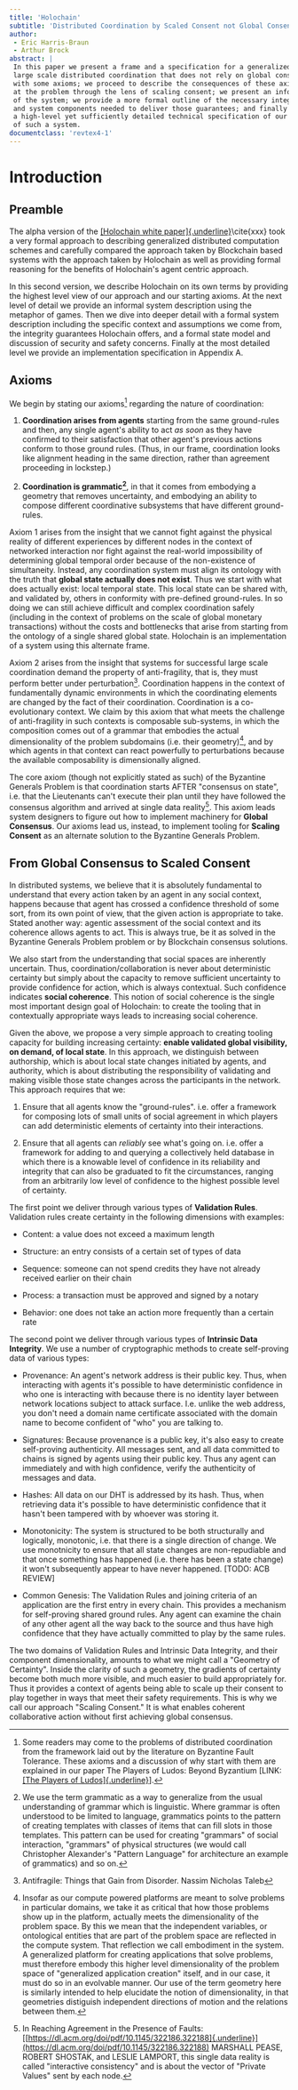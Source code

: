 ```yaml
---
title: 'Holochain'
subtitle: 'Distributed Coordination by Scaled Consent not Global Consensus'
author: 
 - Eric Harris-Braun
 - Arthur Brock
abstract: |
 In this paper we present a frame and a specification for a generalized system for 
 large scale distributed coordination that does not rely on global consensus. We start
 with some axioms; we proceed to describe the consequences of these axioms, looking 
 at the problem through the lens of scaling consent; we present an informal description 
 of the system; we provide a more formal outline of the necessary integrity guarantees 
 and system components needed to deliver those guarantees; and finally we conclude with 
 a high-level yet sufficiently detailed technical specification of our implementation 
 of such a system.
documentclass: 'revtex4-1'
---
```


Introduction
============

Preamble
--------

The alpha version of the [[Holochain white
paper]{.underline}](https://github.com/holochain/holochain-proto/blob/whitepaper/holochain.pdf)\cite{xxx}
took a very formal approach to describing generalized distributed
computation schemes and carefully compared the approach taken by
Blockchain based systems with the approach taken by Holochain as well as
providing formal reasoning for the benefits of Holochain's agent centric
approach.

In this second version, we describe Holochain on its own terms by
providing the highest level view of our approach and our starting
axioms. At the next level of detail we provide an informal system
description using the metaphor of games. Then we dive into deeper detail
with a formal system description including the specific context and
assumptions we come from, the integrity guarantees Holochain offers, and
a formal state model and discussion of security and safety concerns.
Finally at the most detailed level we provide an implementation
specification in Appendix A.

Axioms
------

We begin by stating our axioms[^byzantine] regarding the nature of coordination:

[^byzantine]: Some readers may come to the problems of distributed coordination
    from the framework laid out by the literature on Byzantine Fault
    Tolerance. These axioms and a discussion of why start with them are
    explained in our paper The Players of Ludos: Beyond Byzantium
    \[LINK: [[The Players of
    Ludos]{.underline}](https://docs.google.com/document/d/1HBNgIooElD5widCuX9XmiOzbVIpEF5XXH67mZbnUFjo/edit#)\].

1.  **Coordination arises from agents** starting from the same
  ground-rules and then, any single agent's ability to act *as soon* as they have 
  confirmed to their satisfaction that other agent's previous actions
  conform to those ground rules. (Thus, in our frame,
  coordination looks like alignment heading in the same direction,
  rather than agreement proceeding in lockstep.)

1.  **Coordination is grammatic[^grammatic]**, in that it comes from embodying a
  geometry that removes uncertainty, and embodying an ability to
  compose different coordinative subsystems that have different
  ground-rules.

[^grammatic]: We use the term grammatic as a way to generalize from the usual understanding of grammar which is linguistic.  Where grammar is often understood to be limited to language, grammatics points to the pattern of creating templates with classes of items that can fill slots in those templates.  This pattern can be used for creating "grammars" of social interaction,  "grammars" of physical structures (we would call Christopher Alexander's "Pattern Language" for architecture an example of grammatics) and so on.

Axiom 1 arises from the insight that we cannot fight against the
physical reality of different experiences by different nodes in the
context of networked interaction nor fight against the real-world
impossibility of determining global temporal order because of the
non-existence of simultaneity. Instead, any coordination system must
align its ontology with the truth that **global state actually does not
exist**. Thus we start with what does actually exist: local temporal
state. This local state can be shared with, and validated by, others in
conformity with pre-defined ground-rules. In so doing we can still
achieve difficult and complex coordination safely (including in the
context of problems on the scale of global monetary transactions)
without the costs and bottlenecks that arise from starting from the
ontology of a single shared global state. Holochain is an implementation
of a system using this alternate frame.

Axiom 2 arises from the insight that systems for successful large scale
coordination demand the property of anti-fragility, that is, they must
perform better under perturbation[^antifragile]. Coordination happens in the
context of fundamentally dynamic environments in which the coordinating
elements are changed by the fact of their coordination. Coordination is
a co-evolutionary context. We claim by this axiom that what meets the
challenge of anti-fragility in such contexts is composable sub-systems,
in which the composition comes out of a grammar that embodies the
actual dimensionality of the problem subdomains (i.e. their geometry)[^embodiment],
and by which agents in that context can react powerfully to
perturbations because the available composability is dimensionally
aligned.

[^antifragile]: Antifragile: Things that Gain from Disorder. Nassim Nicholas Taleb
[^embodiment]: Insofar as our compute powered platforms are meant to solve problems
in particular domains, we take it as critical that how those problems show up
in the platform, actually meets the dimensionality of the problem space.  By this
we mean that the independent variables, or ontological entities that are part of
the problem space are reflected in the compute system.  That reflection we call 
embodiment in the system.  A generalized platform for creating applications that
solve problems, must therefore embody this higher level dimensionality of
the problem space of "generalized application creation" itself, and in our case, 
it must do so in an evolvable manner.  Our use of the term geometry here is similarly
intended to help elucidate the notion of dimensionality, in that geometries distiguish
independent directions of motion and the relations between them. 

The core axiom (though not explicitly stated as such) of the Byzantine
Generals Problem is that coordination starts AFTER "consensus on state",
i.e. that the Lieutenants can't execute their plan until they have
followed the consensus algorithm and arrived at single data reality[^faults].
This axiom leads system designers to figure out how to implement
machinery for **Global Consensus**. Our axioms lead us, instead, to
implement tooling for **Scaling Consent** as an alternate solution to
the Byzantine Generals Problem.

[^faults]: In Reaching Agreement in the Presence of Faults:
    [[https://dl.acm.org/doi/pdf/10.1145/322186.322188]{.underline}](https://dl.acm.org/doi/pdf/10.1145/322186.322188)
    MARSHALL PEASE, ROBERT SHOSTAK, and LESLIE LAMPORT, this single data
    reality is called "interactive consistency" and is about the vector
    of "Private Values" sent by each node.

From Global Consensus to Scaled Consent
---------------------------------------

In distributed systems, we believe that it is absolutely fundamental to
understand that every action taken by an agent in any social context,
happens because that agent has crossed a confidence threshold of some
sort, from its own point of view, that the given action is appropriate
to take. Stated another way: agentic assessment of the social context
and its coherence allows agents to act. This is always true, be it as
solved in the Byzantine Generals Problem problem or by Blockchain
consensus solutions.

We also start from the understanding that social spaces are inherently
uncertain. Thus, coordination/collaboration is never about deterministic
certainty but simply about the capacity to remove sufficient uncertainty
to provide confidence for action, which is always contextual. Such
confidence indicates **social coherence**. This notion of social
coherence is the single most important design goal of Holochain: to
create the tooling that in contextually appropriate ways leads to
increasing social coherence.

Given the above, we propose a very simple approach to creating tooling
capacity for building increasing certainty: **enable validated global
visibility, on demand, of local state**. In this approach, we
distinguish between authorship, which is about local state changes
initiated by agents, and authority, which is about distributing the
responsibility of validating and making visible those state changes
across the participants in the network. This approach requires that we:

1.  Ensure that all agents know the "ground-rules". i.e. offer a
  framework for composing lots of small units of social agreement in
  which players can add deterministic elements of certainty into
  their interactions.

1.  Ensure that all agents can *reliably* see what's going on. i.e.
  offer a framework for adding to and querying a collectively held
  database in which there is a knowable level of confidence in its
  reliability and integrity that can also be graduated to fit the 
  circumstances, ranging from an arbitrarily low level of confidence 
  to the highest possible level of certainty.

The first point we deliver through various types of **Validation
Rules**. Validation rules create certainty in the following dimensions
with examples:

-   Content: a value does not exceed a maximum length

-   Structure: an entry consists of a certain set of types of data

-   Sequence: someone can not spend credits they have not already
  received earlier on their chain

-   Process: a transaction must be approved and signed by a notary

-   Behavior: one does not take an action more frequently than a certain
  rate

The second point we deliver through various types of **Intrinsic Data
Integrity**. We use a number of cryptographic methods to create
self-proving data of various types:

-   Provenance: An agent's network address is their public key. Thus,
  when interacting with agents it's possible to have deterministic
  confidence in who one is interacting with because there is no
  identity layer between network locations subject to attack
  surface. I.e. unlike the web address, you don't need a domain name
  certificate associated with the domain name to become confident of
  "who" you are talking to.

-   Signatures: Because provenance is a public key, it's also easy to
  create self-proving authenticity. All messages sent, and all data
  committed to chains is signed by agents using their public key.
  Thus any agent can immediately and with high confidence, verify
  the authenticity of messages and data.

-   Hashes: All data on our DHT is addressed by its hash. Thus, when
  retrieving data it's possible to have deterministic confidence
  that it hasn't been tampered with by whoever was storing it.

-   Monotonicity: The system is structured to be both structurally
   and logically, monotonic, i.e. that there is a single direction of change.  We use
   monotnicity to ensure that all state changes are non-repudiable
   and that once something has happened (i.e. there has been a state change) it won't 
   subsequently appear to have never happened.   \[TODO: ACB REVIEW\]

-   Common Genesis: The Validation Rules and joining criteria of an
  application are the first entry in every chain. This
  provides a mechanism for self-proving shared ground rules. Any
  agent can examine the chain of any other agent all the way back to
  the source and thus have high confidence that they have actually
  committed to play by the same rules.

The two domains of Validation Rules and Intrinsic Data Integrity, and
their component dimensionality, amounts to what we might call a
"Geometry of Certainty". Inside the clarity of such a geometry, the
gradients of certainty become both much more visible, and much easier to
build appropriately for. Thus it provides a context of agents being able
to scale up their consent to play together in ways that meet their
safety requirements. This is why we call our approach "Scaling Consent."
It is what enables coherent collaborative action without first achieving
global consensus.

